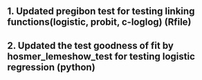 ## 1. Updated pregibon test for testing linking functions(logistic, probit, c-loglog) (Rfile)
## 2. Updated the test goodness of fit by hosmer_lemeshow_test for testing logistic regression  (python)
